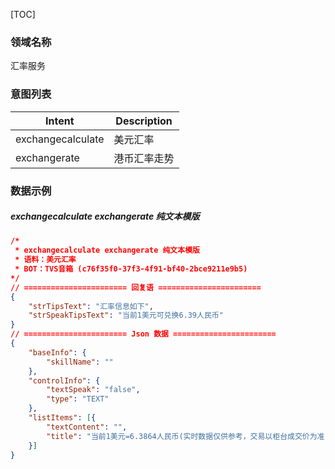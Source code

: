 [TOC]

### 领域名称

汇率服务

### 意图列表

| Intent             | Description                         |
| ------------------ | ----------------------------------- |
| exchangecalculate  | 美元汇率                            |
| exchangerate       | 港币汇率走势                        |

### 数据示例

##### exchangecalculate exchangerate 纯文本模版

```json
/*
 * exchangecalculate exchangerate 纯文本模版
 * 语料：美元汇率
 * BOT：TVS音箱 (c76f35f0-37f3-4f91-bf40-2bce9211e9b5)
*/ 
// ======================= 回复语 =======================
{
	"strTipsText": "汇率信息如下",
	"strSpeakTipsText": "当前1美元可兑换6.39人民币"
}
// ======================= Json 数据 =======================
{
	"baseInfo": {
		"skillName": ""
	},
	"controlInfo": {
		"textSpeak": "false",
		"type": "TEXT"
	},
	"listItems": [{
		"textContent": "",
		"title": "当前1美元=6.3864人民币(实时数据仅供参考，交易以柜台成交价为准)"
	}]
}
```

